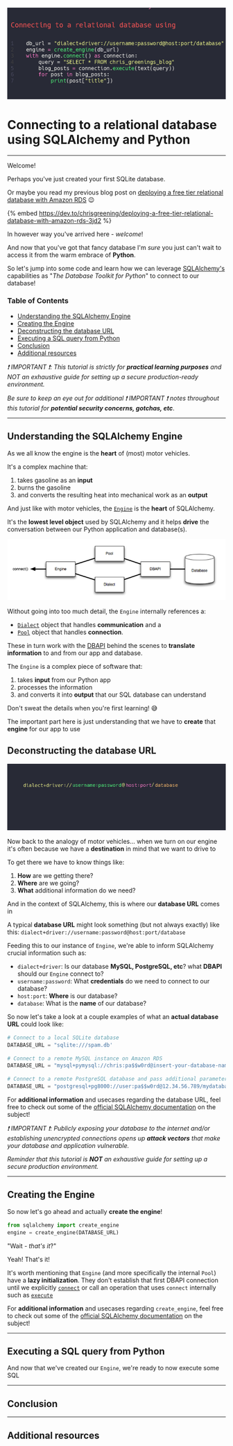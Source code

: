![Connecting to a relational database using SQLAlchemy and Python. Shows code snippet for connecting to a database.](./media/title%20image.gif)

# Connecting to a relational database using SQLAlchemy and Python

---

Welcome!

Perhaps you've just created your first SQLite database.

Or maybe you read my previous blog post on [deploying a free tier relational database with Amazon RDS](https://dev.to/chrisgreening/deploying-a-free-tier-relational-database-with-amazon-rds-3jd2) :wink:

{% embed https://dev.to/chrisgreening/deploying-a-free-tier-relational-database-with-amazon-rds-3jd2 %}

In however way you've arrived here - *welcome*!

And now that you've got that fancy database I'm _sure_ you just can't wait to access it from the warm embrace of **Python**.

So let's jump into some code and learn how we can leverage [SQLAlchemy's](https://www.sqlalchemy.org/) capabilities as "_The Database Toolkit for Python_" to connect to our database!

### Table of Contents
- [Understanding the SQLAlchemy Engine](#understanding-the-sqlalchemy-engine)
- [Creating the Engine]()
- [Deconstructing the database URL](#deconstructing-the-database-url)
- [Executing a SQL query from Python](#executing-a-sql-query-from-python)
- [Conclusion](#conclusion)
- [Additional resources](#additional-resources)

_:exclamation: IMPORTANT :exclamation:: This tutorial is strictly for **practical learning purposes** and NOT an exhaustive guide for setting up a secure production-ready environment._

_Be sure to keep an eye out for additional :exclamation: IMPORTANT :exclamation: notes throughout this tutorial for **potential security concerns, gotchas, etc**_.

---

## Understanding the SQLAlchemy Engine
<a src="#understanding-the-sqlalchemy-engine"></a>

As we all know the engine is the **heart** of (most) motor vehicles.

It's a complex machine that:
1. takes gasoline as an **input**
2. burns the gasoline
3. and converts the resulting heat into mechanical work as an **output**

And just like with motor vehicles, the [`Engine`](https://docs.sqlalchemy.org/en/14/core/connections.html#sqlalchemy.engine.Engine) is the **heart** of SQLAlchemy.

It's the **lowest level object** used by SQLAlchemy and it helps **drive** the conversation between our Python application and database(s).

![Image showing the different layers between the database and our connection](media/engine%20configuration.PNG)

Without going into too much detail, the `Engine`
internally references a:
- [`Dialect`](https://docs.sqlalchemy.org/en/14/dialects/) object that handles **communication** and a
- [`Pool`](https://docs.sqlalchemy.org/en/14/core/pooling.html#sqlalchemy.pool.Pool) object that handles **connection**.

These in turn work with the [DBAPI](https://docs.sqlalchemy.org/en/14/glossary.html#term-DBAPI) behind the scenes to **translate information** to and from our app and database.

The `Engine` is a complex piece of software that:
1. takes **input** from our Python app
2. processes the information
3. and converts it into **output** that our SQL database can understand

Don't sweat the details when you're first learning! :sweat_smile:

The important part here is just understanding that we have to **create** that **engine** for our app to use

## Deconstructing the database URL
<a src="#deconstructing-the-database-url"></a>

![Animation showing the different parts of a SQLAlchemy connection string](./media/url%20connection%20string.gif)

Now back to the analogy of motor vehicles... when we turn on our engine it's often because we have a **destination** in mind that we want to drive to

To get there we have to know things like:
1. **How** are we getting there?
2. **Where** are we going?
3. **What** additional information do we need?

And in the context of SQLAlchemy, this is where our **database URL** comes in

A typical **database URL** might look something (but not always exactly) like this:
`dialect+driver://username:password@host:port/database`

Feeding this to our instance of `Engine`, we're able to inform SQLAlchemy crucial information such as:
- `dialect+driver`: Is our database **MySQL, PostgreSQL, etc**? what **DBAPI** should our `Engine` connect to?
- `username:password`: What **credentials** do we need to connect to our database?
- `host:port`: **Where** is our database?
- `database`: What is the **name** of our database?

So now let's take a look at a couple examples of what an **actual database URL** could look like:

```python
# Connect to a local SQLite database
DATABASE_URL = "sqlite:///spam.db'
```

```python
# Connect to a remote MySQL instance on Amazon RDS
DATABASE_URL = "mysql+pymysql://chris:pa$$w0rd@insert-your-database-name.abcdefgh.us-east-1.rds.amazonaws.com:3306/mydatabase"
```

```python
# Connect to a remote PostgreSQL database and pass additional parameters
DATABASE_URL = "postgresql+pg8000://user:pa$$w0rd@12.34.56.789/mydatabase?charset=utf8mb4
```

For **additional information** and usecases regarding the database URL, feel free to check out some of the [official SQLAlchemy documentation](https://docs.sqlalchemy.org/en/14/core/engines.html#database-urls) on the subject!

_:exclamation: IMPORTANT :exclamation:: Publicly exposing your database to the internet and/or establishing unencrypted connections opens up **attack vectors** that make your database and application vulnerable._

_Reminder that this tutorial is **NOT** an exhaustive guide for setting up a secure production environment._

---

## Creating the Engine
<a src="#creating-the-engine"></a>

So now let's go ahead and actually **create the engine**!

```python
from sqlalchemy import create_engine
engine = create_engine(DATABASE_URL)
```

"Wait - _that's it_?"

Yeah! That's it!

It's worth mentioning that `Engine` (and more specifically the internal `Pool`) have a **lazy initialization**. They don't establish that first DBAPI connection until we explicitly [`connect`](https://docs.sqlalchemy.org/en/14/core/connections.html#sqlalchemy.engine.Engine.connect) or call an operation that uses `connect` internally such as [`execute`](https://docs.sqlalchemy.org/en/14/core/connections.html#sqlalchemy.engine.Connection.execute)

For **additional information** and usecases regarding `create_engine`, feel free to check out some of the [official SQLAlchemy documentation](https://docs.sqlalchemy.org/en/14/core/engines.html) on the subject!

---

## Executing a SQL query from Python
<a src="#executing-a-sql-query-from-python"></a>

And now that we've created our `Engine`, we're ready to now execute some SQL

---

## Conclusion
<a src="#conclusion"></a>

---

## Additional resources
<a src="#additional-resources"></a>

